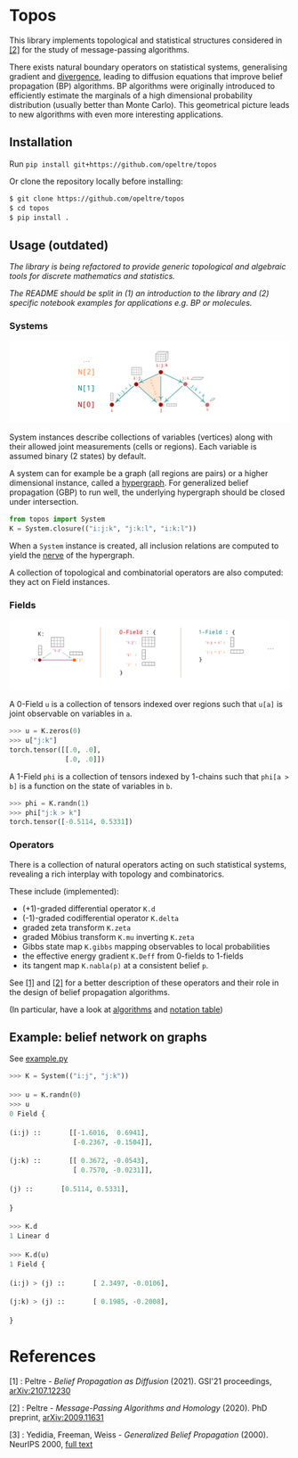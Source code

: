 # Topos

[hypergraph]: https://en.wikipedia.org/wiki/Hypergraph
[nerve]: https://en.wikipedia.org/wiki/Nerve_(category_theory)
[divergence]: https://en.wikipedia.org/wiki/Divergence

This library implements topological and statistical structures 
considered in [[2]][phd] for the
study of message-passing algorithms. 

There exists natural boundary operators on statistical systems, 
generalising gradient and [divergence], leading to diffusion equations 
that improve belief propagation (BP) algorithms.
BP algorithms were originally introduced to efficiently 
estimate the marginals of a high dimensional probability distribution 
(usually better than Monte Carlo). This geometrical picture leads to new algorithms with even
more interesting applications. 


## Installation 

Run `pip install git+https://github.com/opeltre/topos`

Or clone the repository locally before installing: 
```sh
$ git clone https://github.com/opeltre/topos
$ cd topos
$ pip install .
```


## Usage  (outdated)

_The library is being refactored to provide generic topological and algebraic tools
for discrete mathematics and statistics._

_The README should be split in (1) an introduction to the library and (2) specific notebook 
examples for applications e.g. BP or molecules._

### Systems 

![nerve](assets/img/nerve.png)

System instances describe collections of variables (vertices) 
along with their allowed joint measurements (cells or regions). 
Each variable is assumed binary (2 states) by default.

A system can for example be a graph (all regions are pairs) 
or a higher dimensional instance, called a [hypergraph][hypergraph]. 
For generalized belief propagation (GBP) to run well,
the underlying hypergraph should be closed under intersection. 

```py
from topos import System
K = System.closure(("i:j:k", "j:k:l", "i:k:l"))
```

When a `System` instance is created, all inclusion relations 
are computed to yield the [nerve][nerve] of the hypergraph. 

A collection of topological and combinatorial operators 
are also computed: they act on Field instances. 

### Fields 

![fields](assets/img/fields.png)

A 0-Field `u` is a collection of tensors indexed over regions 
such that `u[a]` is joint observable on variables in `a`.

```py
>>> u = K.zeros(0) 
>>> u["j:k"]
torch.tensor([[.0, .0],
              [.0, .0]])
```

A 1-Field `phi` is a collection of tensors indexed by 1-chains 
such that `phi[a > b]` is a function on the state of variables in `b`. 

```py
>>> phi = K.randn(1)
>>> phi["j:k > k"]
torch.tensor([-0.5114, 0.5331])
```

### Operators  

There is a collection of natural operators acting on such
statistical systems, revealing a rich interplay with topology 
and combinatorics. 

These include (implemented):
- (+1)-graded differential operator `K.d`
- (-1)-graded codifferential operator `K.delta`
- graded zeta transform `K.zeta` 
- graded Möbius transform `K.mu` inverting `K.zeta`
- Gibbs state map `K.gibbs` mapping observables to local probabilities
- the effective energy gradient `K.Deff` from 0-fields to 1-fields
- its tangent map `K.nabla(p)` at a consistent belief `p`. 

See [[1]](#ref1)  and [[2]](#ref2) for a better description of 
these operators and their role in the design of
belief propagation algorithms. 

(In particular, have a look at [algorithms][alg_table]
and [notation table][not_table])

## Example: belief network on graphs

See [example.py](example.py)

```py
>>> K = System(("i:j", "j:k"))

>>> u = K.randn(0)
>>> u
0 Field {

(i:j) ::       [[-1.6016,  0.6941],
                [-0.2367, -0.1504]],

(j:k) ::       [[ 0.3672, -0.0543],
                [ 0.7570, -0.0231]],

(j) ::       [0.5114, 0.5331],

}

>>> K.d
1 Linear d

>>> K.d(u)
1 Field {

(i:j) > (j) ::       [ 2.3497, -0.0106],

(j:k) > (j) ::       [ 0.1985, -0.2008],

}
``` 

# References 

<span id="ref1"></span>
[1] : Peltre - _Belief Propagation as Diffusion_ (2021).
GSI'21 proceedings, [arXiv:2107.12230][gsi21]

<span id="ref2"></span>
[2] : Peltre - _Message-Passing Algorithms and Homology_ (2020).
PhD preprint, [arXiv:2009.11631][phd]

<span id="ref3"></span>
[3] : Yedidia, Freeman, Weiss - _Generalized Belief Propagation_ (2000).
NeurIPS 2000, [full text][YFW00]

[gsi21]: https://arxiv.org/abs/2107.12230
[phd]:   https://arxiv.org/abs/2009.11631
[YFW00]: https://https://proceedings.neurips.cc/paper/1832-generalized-belief-propagation.pdf
[not_table]: https://arxiv.org/pdf/2009.11631#page=4
[alg_table]: https://arxiv.org/pdf/2107.12230#page=7
